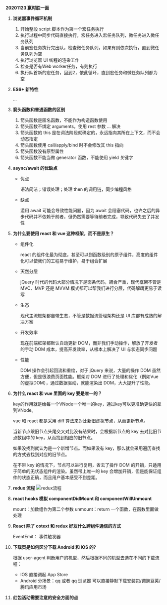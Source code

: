 **20201123 赢时胜一面**

1. **浏览器事件循环机制**

    1. 开始整段 script 脚本作为第一个宏任务执行
    2. 执行过程中同步代码直接执行，宏任务进入宏任务队列，微任务进入微任务队列
    3. 当前宏任务执行完出队，检查微任务队列，如果有则依次执行，直到微任务队列为空
    4. 执行浏览器 UI 线程的渲染工作
    5. 检查是否有Web worker任务，有则执行
    6. 执行队首新的宏任务，回到2，依此循环，直到宏任务和微任务队列都为空

2. **ES6+ 新特性**

    ...

3. **箭头函数和普通函数的区别**

    1. 箭头函数是匿名函数，不能作为构造函数使用
    2. 箭头函数不绑定 arguments，使用 rest 参数 ... 解决
    3. 箭头函数的 this 是在词法阶段就确定的，永远指向其所在上下文，而不会动态指定
    4. 箭头函数使用 call/apply/bind 时不会修改其 this 指向
    5. 箭头函数没有原型属性
    6. 箭头函数不能当做 generator 函数，不能使用 yield 关键字

4. **async/await 的优缺点**
   
    + 优点

        语法简洁；错误处理；处理 then 的调用链，同步编程风格

    + 缺点
    
        滥用 await 可能会导致性能问题，因为 await 会阻塞代码，也许之后的异步代码并不依赖于前者，但仍然需要等待前者完成，导致代码失去了并发性

5. **为什么要使用 react 和 vue 这种框架，而不是原生？**

    + 组件化
      
        react 的组件化最为彻底，甚至可以到函数级别的原子组件，高度的组件化可以使我们的工程易于维护，易于组合扩展
        
    + 天然分层
      
        jQuery 时代的代码大部分情况下是面条代码，耦合严重，现代框架不管是 MVC、MVP 还是 MVVM 模式都可以帮我们进行分层，代码解耦更易于读写
        
    + 生态
      
        现代主流框架都自带生态，不管是数据流管理架构还是 UI 库都有成熟的解决方案
        
    + 开发效率
      
        现在前端框架都默认自动更新 DOM，而非我们手动操作，解放了开发者的手动 DOM 成本，提高开发效率，从根本上解决了 UI 与状态同步问题
        
    + 性能

        DOM 操作会引起回流和重绘，对于 jQuery 来说，大量的操作 DOM 虽然方便，但是很浪费页面性能。框架对 DOM 进行了处理和优化（例如Vue的虚拟DOM），通过数据驱动，就能渲染出 DOM，大大提升了性能。
    
6. **为什么 react 和 vue 里面的 key 要是唯一的？**

    key的作用就是给每一个VNode一个唯一的key，通过key可以更准确更快的拿到VNode。

    vue 和 react 都是采用 diff 算法来对比新旧虚拟节点，从而更新节点。

    当新节点跟旧节点头尾交叉对比没有结果时，会根据新节点的 key 去对比旧节点数组中的 key，从而找到相应的旧节点。
    
    如果没找到就认为是一个新增节点。而如果没有 key，那么就会采用遍历查找的方式去找到对应的旧节点。

    在不带 key 的情况下，节点可以进行复用，省去了操作 DOM 的开销，只适用于简单的无状态组件的渲染。虽然带上唯一的 key 会增加开销，但是能保证组件的状态正确，而且用户基本感受不到差距。

7. **redux 流程**
    ![redux流程](https://images2018.cnblogs.com/blog/1253637/201805/1253637-20180523140922059-969837602.png)

8. **react hooks 模拟 componentDidMount 和 componentWillUnmount**

    mount：加数组作为第二个参数
    unmount：return 一个函数，在函数里面做处理

9. **React 除了 cotext 和 redux 好友什么跨组件通信的方式**

    EventEmit： 事件触发器

10. **下载页是如何区分下载 Android 和 IOS 的?**

    根据 user-agent 判断用户的机型，然后根据不同的机型去选在不同的下载流程：
    + IOS 直接调起 App Store
    + Android 分场景：qq 或者 qq 浏览器 可以直接静默下载安装包/调豌豆荚/腾讯应用市场

11. **红包活动需要注意的安全方面的点**
